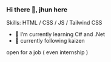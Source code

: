 ### Hi there 👋, jhun here



Skills:  HTML / CSS / JS / Tailwind CSS

- 🌱 I’m currently learning C# and .Net
- 🌱 currently following kaizen


open for a job ( even internship )
